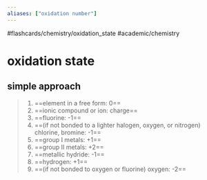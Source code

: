 ```yaml
---
aliases: ["oxidation number"]
---
```


#flashcards/chemistry/oxidation_state #academic/chemistry

# oxidation state

## simple approach
> 1. ==element in a free form: 0==
> 2. ==ionic compound or ion: charge==
> 3. ==fluorine: -1==
> 4. ==(if not bonded to a lighter halogen, oxygen, or nitrogen) chlorine, bromine: -1==
> 5. ==group I metals: +1==
> 6. ==group II metals: +2==
> 7. ==metallic hydride: -1==
> 8. ==hydrogen: +1==
> 9. ==(if not bonded to oxygen or fluorine) oxygen: -2== <!--SR:!2022-05-23,44,290!2022-05-26,41,270!2022-04-23,19,250!2022-05-03,15,230!2022-04-26,21,250!2022-05-04,27,250!2022-04-30,24,250!2022-05-30,41,250!2022-04-24,9,190-->
